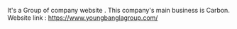 It's a Group of company website . This company's main business is Carbon. 
Website link : https://www.youngbanglagroup.com/